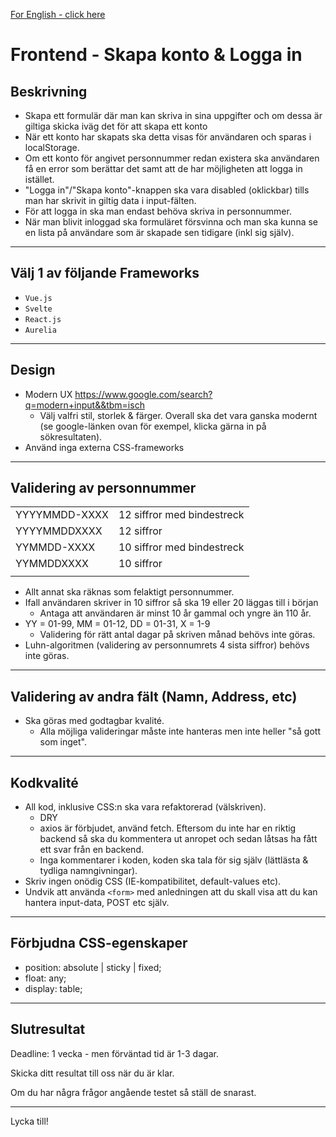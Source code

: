 [For English - click here](https://translate.google.com/translate?sl=sv&tl=en&u=https://github.com/Majvall/dooli-work-test/tree/main/programming/frontend)

# Frontend - Skapa konto & Logga in

## Beskrivning
- Skapa ett formulär där man kan skriva in sina uppgifter och om dessa är giltiga skicka iväg det för att skapa ett konto
- När ett konto har skapats ska detta visas för användaren och sparas i localStorage.
- Om ett konto för angivet personnummer redan existera ska användaren få en error som berättar det samt att de har möjligheten att logga in istället.
- "Logga in"/"Skapa konto"-knappen ska vara disabled (oklickbar) tills man har skrivit in giltig data i input-fälten.
- För att logga in ska man endast behöva skriva in personnummer.
- När man blivit inloggad ska formuläret försvinna och man ska kunna se en lista på användare som är skapade sen tidigare (inkl sig själv).

---

## Välj 1 av följande Frameworks
- `Vue.js`
- `Svelte`
- `React.js`
- `Aurelia`

---

## Design
- Modern UX https://www.google.com/search?q=modern+input&&tbm=isch
  - Välj valfri stil, storlek & färger. Overall ska det vara ganska modernt (se google-länken ovan för exempel, klicka gärna in på sökresultaten).
- Använd inga externa CSS-frameworks

---

## Validering av personnummer
|||
| ------------- | ------------- |
| YYYYMMDD-XXXX | 12 siffror med bindestreck |
| YYYYMMDDXXXX  | 12 siffror                 |
| YYMMDD-XXXX   | 10 siffror med bindestreck |
| YYMMDDXXXX    | 10 siffror                 |
|||

- Allt annat ska räknas som felaktigt personnummer.
- Ifall användaren skriver in 10 siffror så ska 19 eller 20 läggas till i början
  - Antaga att användaren är minst 10 år gammal och yngre än 110 år.
- YY = 01-99,   MM = 01-12,   DD = 01-31,   X = 1-9
  - Validering för rätt antal dagar på skriven månad behövs inte göras.
- Luhn-algoritmen (validering av personnumrets 4 sista siffror) behövs inte göras.

---

## Validering av andra fält (Namn, Address, etc)
- Ska göras med godtagbar kvalité.
  - Alla möjliga valideringar måste inte hanteras men inte heller "så gott som inget".

---

## Kodkvalité
- All kod, inklusive CSS:n ska vara refaktorerad (välskriven).
  - DRY
  - axios är förbjudet, använd fetch. Eftersom du inte har en riktig backend så ska du kommentera ut anropet och sedan låtsas ha fått ett svar från en backend.
  - Inga kommentarer i koden, koden ska tala för sig själv (lättlästa & tydliga namngivningar).
- Skriv ingen onödig CSS (IE-kompatibilitet, default-values etc).
- Undvik att använda `<form>` med anledningen att du skall visa att du kan hantera input-data, POST etc själv.

---

## Förbjudna CSS-egenskaper
- position: absolute | sticky | fixed;
- float: any;
- display: table;

---
## Slutresultat
Deadline: 1 vecka - men förväntad tid är 1-3 dagar.

Skicka ditt resultat till oss när du är klar.

Om du har några frågor angående testet så ställ de snarast.

---

Lycka till!